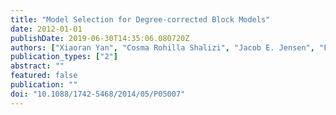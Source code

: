 ```yaml
---
title: "Model Selection for Degree-corrected Block Models"
date: 2012-01-01
publishDate: 2019-06-30T14:35:06.080720Z
authors: ["Xiaoran Yan", "Cosma Rohilla Shalizi", "Jacob E. Jensen", "Florent Krzakala", "Cristopher Moore", "Lenka Zdeborova", "Pan Zhang", "Yaojia Zhu"]
publication_types: ["2"]
abstract: ""
featured: false
publication: ""
doi: "10.1088/1742-5468/2014/05/P05007"
---
```



